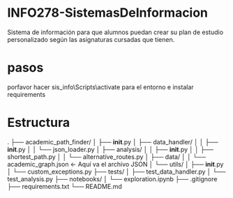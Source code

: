 # INFO278-SistemasDeInformacion
Sistema de información para que alumnos puedan crear su plan de estudio personalizado según las asignaturas cursadas que tienen.


# pasos
porfavor hacer 
sis_info\Scripts\activate
para el entorno
e instalar requirements
# Estructura

.
├── academic_path_finder/
│   ├── __init__.py
│   ├── data_handler/
│   │   ├── __init__.py
│   │   └── json_loader.py
│   ├── analysis/
│   │   ├── __init__.py
│   │   ├── shortest_path.py
│   │   └── alternative_routes.py
│   ├── data/
│   │   └── academic_graph.json  <- Aquí va el archivo JSON
│   └── utils/
│       ├── __init__.py
│       └── custom_exceptions.py
├── tests/
│   ├── test_data_handler.py
│   └── test_analysis.py
├── notebooks/
│   └── exploration.ipynb
├── .gitignore
├── requirements.txt
└── README.md